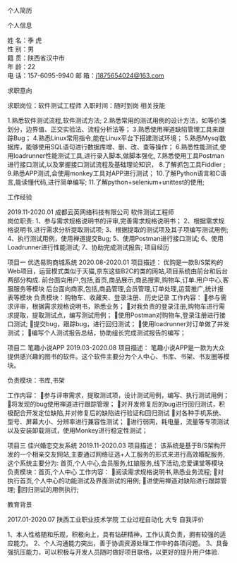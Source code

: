 个人简历

个人信息 

姓    名：季	虎		     
性    别：男  
籍    贯：陕西省汉中市			
年    龄：22   
电    话：157-6095-9940  			邮    箱：j1875654024@163.com

  

求职意向 

求职岗位：软件测试工程师
入职时间：随时到岗
相关技能 

1.熟悉软件测试流程,软件测试方法;
2.熟悉常用的测试用例的设计方法，如等价类划分，边界值、正交实验法、流程分析法等；
3.熟悉使用禅道缺陷管理工具来跟踪Bug；
4.熟悉Linux常用指令,能在Linux平台下搭建测试环境；
5.熟悉Mysql数据库，能够使用SQL语句进行数据库增、删、改、查等操作；
6.熟悉性能测试,使用loadrunner性能测试工具,进行录入脚本,做脚本强化,
7.熟悉使用工具Postman进行接口测试,以及掌握接口测试流程及基础理论知识，
8.了解抓包工具Fiddler ;
9.熟悉APP测试,会使用monkey工具对APP进行测试；
10.了解Python语言和C语言,能读懂代码,进行简单编写;
11.了解python+selenium+unittest的使用;

工作经验

2019.11-2020.01                 成都云英网络科技有限公司             软件测试工程师                                    
岗位职责:
1、参与需求规格说明书的评审,完善需求规格说明书；
2、根据需求规格说明书,进行需求分析提取测试项;
3、根据提取的测试项及其子项编写测试用例;
4、执行测试用例，使用禅道提交Bug;
5、使用Postman进行接口测试;
6、使用Loadrunner进行性能测试;
7、协助完成测试报告;
项目经历

项目一							   优选易购商城系统                   2020.08-2020.01
项目描述：
优购是一款B/S架构的Web项目，运营模式类似于天猫,京东这些B2C的类的网站,项目系统由前台和后台两部分构成.
前台面向用户,包括,首页,商品展示,商品搜索,购物车,订单.用户中心,客服服务等模块
后台面向商家,包括,商品管理,会员管理,订单处理,运营推广,统计报表等模块
负责模块：购物车、收藏夹、登录注册、历史记录
工作内容：
参与需求评审，根据需求规格说明书，熟悉业务；
对我负责的登录注册,购物车进行需求提取，提取测试点，编写测试用例；
使用Postman对购物车,登录注册进行接口测试;
提交bug，跟踪bug，进行回归测试；
使用loadrunner对订单做了并发测试；
编写个人测试报告总结，协助组长完成测试报告的编写；

项目二								笔趣小说APP             			2019.03-2020.08
项目描述：
笔趣小说APP是一款为大众提供感兴趣的图书的软件。这个软件主要分为个人中心、书库、书架、书友圈等模块。

负责模块：书库,书架

工作内容：
参与评审需求，提取测试项，设计测试用例，编写、执行测试用例；
将发现的bug使用禅道进行跟踪管理；
对开发修复后的bug进行回归测试，积极配合开发定位缺陷,并对修复后的缺陷进行验证和回归测试
对各种手机系统、型号、屏幕大小、分辨率进行兼容性测试；
进行弱网，耗电量，流量等专项测试以及安装卸载测试，使用Monkey进行稳定性测试；




项目三							 佳兴婚恋交友系统         			2019.11-2020.03
项目描述：
该系统是基于B/S架构开发的一个相亲交友网站,主要通过网络征选+人工服务的形式来进行高效婚配服务,这个系统主要分为:
首页,个人中心,会员服务,红娘服务,线下活动,恋爱课堂等模块
负责模块：首页,个人中心
工作内容：
阅读需求规格说明书,熟悉业务流程;
对执行首页,个人中心的功能测试及界面测试的用例;
进使用禅道对缺陷进行跟踪管理;
回归测试的用例执行;

教育背景

2017.01-2020.07                 陕西工业职业技术学院            工业过程自动化         大专
自我评价

1、本人性格随和乐观，积极向上，具有钻研精神，工作认真负责，拥有较强的适应能力。
2、个人沟通能力突出，善于协调资源处理工作中的各项问题。 
3、具备强抗压能力，可以积极与开发人员随时做好项目联络，以更好的提升用户体验.
